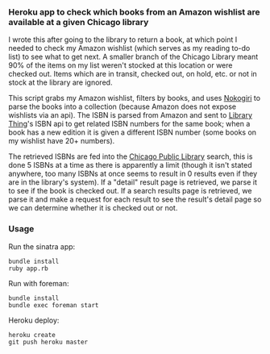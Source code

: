 ### Heroku app to check which books from an Amazon wishlist are available at a given Chicago library

I wrote this after going to the library to return a book, at which point I needed to check my Amazon wishlist (which serves as my reading to-do list) to see what to get next. A smaller branch of the Chicago Library meant 90% of the items on my list weren't stocked at this location or were checked out. Items which are in transit, checked out, on hold, etc. or not in stock at the library are ignored.

This script grabs my Amazon wishlist, filters by books, and uses [Nokogiri](http://www.nokogiri.org) to parse the books into a collection (because Amazon does not expose wishlists via an api). The ISBN is parsed from Amazon and sent to [Library Thing](http://www.librarything.com)'s ISBN api to get related ISBN numbers for the same book; when a book has a new edition it is given a different ISBN number (some books on my wishlist have 20+ numbers).

The retrieved ISBNs are fed into the [Chicago Public Library](http://www.chipublib.org) search, this is done 5 ISBNs at a time as there is apparently a limit (though it isn't stated anywhere, too many ISBNs at once seems to result in 0 results even if they are in the library's system). If a "detail" result page is retrieved, we parse it to see if the book is checked out. If a search results page is retrieved, we parse it and make a request for each result to see the result's detail page so we can determine whether it is checked out or not.

### Usage

Run the sinatra app:

    bundle install
    ruby app.rb

Run with foreman:

    bundle install
    bundle exec foreman start

Heroku deploy:

    heroku create
    git push heroku master